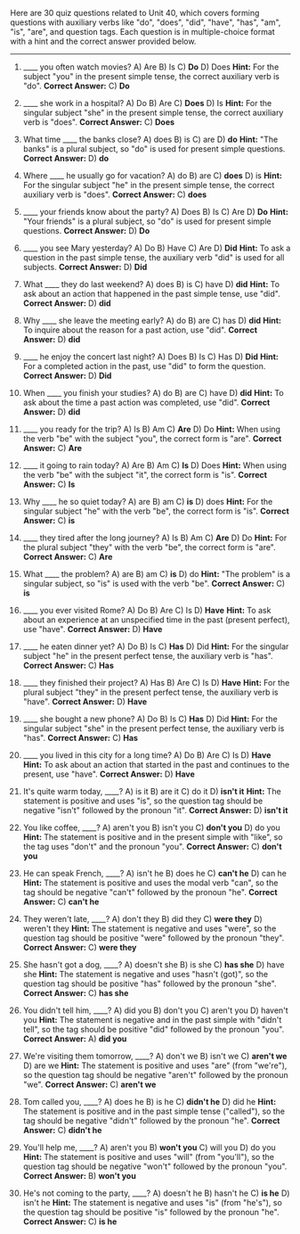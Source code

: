 Here are 30 quiz questions related to Unit 40, which covers forming questions with auxiliary verbs like "do", "does", "did", "have", "has", "am", "is", "are", and question tags. Each question is in multiple-choice format with a hint and the correct answer provided below.

***

1.  ____ you often watch movies?
    A) Are
    B) Is
    C) **Do**
    D) Does
    **Hint:** For the subject "you" in the present simple tense, the correct auxiliary verb is "do".
    **Correct Answer:** C) **Do**

2.  ____ she work in a hospital?
    A) Do
    B) Are
    C) **Does**
    D) Is
    **Hint:** For the singular subject "she" in the present simple tense, the correct auxiliary verb is "does".
    **Correct Answer:** C) **Does**

3.  What time ____ the banks close?
    A) does
    B) is
    C) are
    D) **do**
    **Hint:** "The banks" is a plural subject, so "do" is used for present simple questions.
    **Correct Answer:** D) **do**

4.  Where ____ he usually go for vacation?
    A) do
    B) are
    C) **does**
    D) is
    **Hint:** For the singular subject "he" in the present simple tense, the correct auxiliary verb is "does".
    **Correct Answer:** C) **does**

5.  ____ your friends know about the party?
    A) Does
    B) Is
    C) Are
    D) **Do**
    **Hint:** "Your friends" is a plural subject, so "do" is used for present simple questions.
    **Correct Answer:** D) **Do**

6.  ____ you see Mary yesterday?
    A) Do
    B) Have
    C) Are
    D) **Did**
    **Hint:** To ask a question in the past simple tense, the auxiliary verb "did" is used for all subjects.
    **Correct Answer:** D) **Did**

7.  What ____ they do last weekend?
    A) does
    B) is
    C) have
    D) **did**
    **Hint:** To ask about an action that happened in the past simple tense, use "did".
    **Correct Answer:** D) **did**

8.  Why ____ she leave the meeting early?
    A) do
    B) are
    C) has
    D) **did**
    **Hint:** To inquire about the reason for a past action, use "did".
    **Correct Answer:** D) **did**

9.  ____ he enjoy the concert last night?
    A) Does
    B) Is
    C) Has
    D) **Did**
    **Hint:** For a completed action in the past, use "did" to form the question.
    **Correct Answer:** D) **Did**

10. When ____ you finish your studies?
    A) do
    B) are
    C) have
    D) **did**
    **Hint:** To ask about the time a past action was completed, use "did".
    **Correct Answer:** D) **did**

11. ____ you ready for the trip?
    A) Is
    B) Am
    C) **Are**
    D) Do
    **Hint:** When using the verb "be" with the subject "you", the correct form is "are".
    **Correct Answer:** C) **Are**

12. ____ it going to rain today?
    A) Are
    B) Am
    C) **Is**
    D) Does
    **Hint:** When using the verb "be" with the subject "it", the correct form is "is".
    **Correct Answer:** C) **Is**

13. Why ____ he so quiet today?
    A) are
    B) am
    C) **is**
    D) does
    **Hint:** For the singular subject "he" with the verb "be", the correct form is "is".
    **Correct Answer:** C) **is**

14. ____ they tired after the long journey?
    A) Is
    B) Am
    C) **Are**
    D) Do
    **Hint:** For the plural subject "they" with the verb "be", the correct form is "are".
    **Correct Answer:** C) **Are**

15. What ____ the problem?
    A) are
    B) am
    C) **is**
    D) do
    **Hint:** "The problem" is a singular subject, so "is" is used with the verb "be".
    **Correct Answer:** C) **is**

16. ____ you ever visited Rome?
    A) Do
    B) Are
    C) Is
    D) **Have**
    **Hint:** To ask about an experience at an unspecified time in the past (present perfect), use "have".
    **Correct Answer:** D) **Have**

17. ____ he eaten dinner yet?
    A) Do
    B) Is
    C) **Has**
    D) Did
    **Hint:** For the singular subject "he" in the present perfect tense, the auxiliary verb is "has".
    **Correct Answer:** C) **Has**

18. ____ they finished their project?
    A) Has
    B) Are
    C) Is
    D) **Have**
    **Hint:** For the plural subject "they" in the present perfect tense, the auxiliary verb is "have".
    **Correct Answer:** D) **Have**

19. ____ she bought a new phone?
    A) Do
    B) Is
    C) **Has**
    D) Did
    **Hint:** For the singular subject "she" in the present perfect tense, the auxiliary verb is "has".
    **Correct Answer:** C) **Has**

20. ____ you lived in this city for a long time?
    A) Do
    B) Are
    C) Is
    D) **Have**
    **Hint:** To ask about an action that started in the past and continues to the present, use "have".
    **Correct Answer:** D) **Have**

21. It's quite warm today, ____?
    A) is it
    B) are it
    C) do it
    D) **isn't it**
    **Hint:** The statement is positive and uses "is", so the question tag should be negative "isn't" followed by the pronoun "it".
    **Correct Answer:** D) **isn't it**

22. You like coffee, ____?
    A) aren't you
    B) isn't you
    C) **don't you**
    D) do you
    **Hint:** The statement is positive and in the present simple with "like", so the tag uses "don't" and the pronoun "you".
    **Correct Answer:** C) **don't you**

23. He can speak French, ____?
    A) isn't he
    B) does he
    C) **can't he**
    D) can he
    **Hint:** The statement is positive and uses the modal verb "can", so the tag should be negative "can't" followed by the pronoun "he".
    **Correct Answer:** C) **can't he**

24. They weren't late, ____?
    A) don't they
    B) did they
    C) **were they**
    D) weren't they
    **Hint:** The statement is negative and uses "were", so the question tag should be positive "were" followed by the pronoun "they".
    **Correct Answer:** C) **were they**

25. She hasn't got a dog, ____?
    A) doesn't she
    B) is she
    C) **has she**
    D) have she
    **Hint:** The statement is negative and uses "hasn't (got)", so the question tag should be positive "has" followed by the pronoun "she".
    **Correct Answer:** C) **has she**

26. You didn't tell him, ____?
    A) did you
    B) don't you
    C) aren't you
    D) haven't you
    **Hint:** The statement is negative and in the past simple with "didn't tell", so the tag should be positive "did" followed by the pronoun "you".
    **Correct Answer:** A) **did you**

27. We're visiting them tomorrow, ____?
    A) don't we
    B) isn't we
    C) **aren't we**
    D) are we
    **Hint:** The statement is positive and uses "are" (from "we're"), so the question tag should be negative "aren't" followed by the pronoun "we".
    **Correct Answer:** C) **aren't we**

28. Tom called you, ____?
    A) does he
    B) is he
    C) **didn't he**
    D) did he
    **Hint:** The statement is positive and in the past simple tense ("called"), so the tag should be negative "didn't" followed by the pronoun "he".
    **Correct Answer:** C) **didn't he**

29. You'll help me, ____?
    A) aren't you
    B) **won't you**
    C) will you
    D) do you
    **Hint:** The statement is positive and uses "will" (from "you'll"), so the question tag should be negative "won't" followed by the pronoun "you".
    **Correct Answer:** B) **won't you**

30. He's not coming to the party, ____?
    A) doesn't he
    B) hasn't he
    C) **is he**
    D) isn't he
    **Hint:** The statement is negative and uses "is" (from "he's"), so the question tag should be positive "is" followed by the pronoun "he".
    **Correct Answer:** C) **is he**
